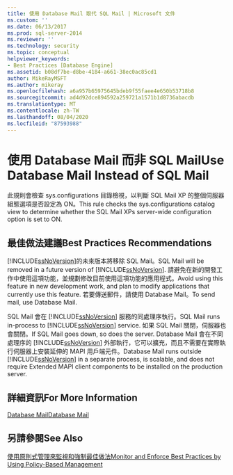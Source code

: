 ```yaml
---
title: 使用 Database Mail 取代 SQL Mail | Microsoft 文件
ms.custom: ''
ms.date: 06/13/2017
ms.prod: sql-server-2014
ms.reviewer: ''
ms.technology: security
ms.topic: conceptual
helpviewer_keywords:
- Best Practices [Database Engine]
ms.assetid: b08df7be-d8be-4184-a661-38ec0ac85cd1
author: MikeRayMSFT
ms.author: mikeray
ms.openlocfilehash: a6a957b65975645bdeb9f55faee4e650b53718b8
ms.sourcegitcommit: ad4d92dce894592a259721a1571b1d8736abacdb
ms.translationtype: MT
ms.contentlocale: zh-TW
ms.lasthandoff: 08/04/2020
ms.locfileid: "87593988"
---
```

# <a name="use-database-mail-instead-of-sql-mail"></a><span data-ttu-id="0e392-102">使用 Database Mail 而非 SQL Mail</span><span class="sxs-lookup"><span data-stu-id="0e392-102">Use Database Mail Instead of SQL Mail</span></span>
  <span data-ttu-id="0e392-103">此規則會檢查 sys.configurations 目錄檢視，以判斷 SQL Mail XP 的整個伺服器組態選項是否設定為 ON。</span><span class="sxs-lookup"><span data-stu-id="0e392-103">This rule checks the sys.configurations catalog view to determine whether the SQL Mail XPs server-wide configuration option is set to ON.</span></span>  
  
## <a name="best-practices-recommendations"></a><span data-ttu-id="0e392-104">最佳做法建議</span><span class="sxs-lookup"><span data-stu-id="0e392-104">Best Practices Recommendations</span></span>  
 <span data-ttu-id="0e392-105">[!INCLUDE[ssNoVersion](../../includes/ssnoversion-md.md)]的未來版本將移除 SQL Mail。</span><span class="sxs-lookup"><span data-stu-id="0e392-105">SQL Mail will be removed in a future version of [!INCLUDE[ssNoVersion](../../includes/ssnoversion-md.md)].</span></span> <span data-ttu-id="0e392-106">請避免在新的開發工作中使用這項功能，並規劃修改目前使用這項功能的應用程式。</span><span class="sxs-lookup"><span data-stu-id="0e392-106">Avoid using this feature in new development work, and plan to modify applications that currently use this feature.</span></span> <span data-ttu-id="0e392-107">若要傳送郵件，請使用 Database Mail。</span><span class="sxs-lookup"><span data-stu-id="0e392-107">To send mail, use Database Mail.</span></span>  
  
 <span data-ttu-id="0e392-108">SQL Mail 會在 [!INCLUDE[ssNoVersion](../../includes/ssnoversion-md.md)] 服務的同處理序執行。</span><span class="sxs-lookup"><span data-stu-id="0e392-108">SQL Mail runs in-process to [!INCLUDE[ssNoVersion](../../includes/ssnoversion-md.md)] service.</span></span> <span data-ttu-id="0e392-109">如果 SQL Mail 關閉，伺服器也會關閉。</span><span class="sxs-lookup"><span data-stu-id="0e392-109">If SQL Mail goes down, so does the server.</span></span> <span data-ttu-id="0e392-110">Database Mail 會在不同處理序的 [!INCLUDE[ssNoVersion](../../includes/ssnoversion-md.md)] 外部執行，它可以擴充，而且不需要在實際執行伺服器上安裝延伸的 MAPI 用戶端元件。</span><span class="sxs-lookup"><span data-stu-id="0e392-110">Database Mail runs outside [!INCLUDE[ssNoVersion](../../includes/ssnoversion-md.md)] in a separate process, is scalable, and does not require Extended MAPI client components to be installed on the production server.</span></span>  
  
## <a name="for-more-information"></a><span data-ttu-id="0e392-111">詳細資訊</span><span class="sxs-lookup"><span data-stu-id="0e392-111">For More Information</span></span>  
 [<span data-ttu-id="0e392-112">Database Mail</span><span class="sxs-lookup"><span data-stu-id="0e392-112">Database Mail</span></span>](../database-mail/database-mail.md)  
  
## <a name="see-also"></a><span data-ttu-id="0e392-113">另請參閱</span><span class="sxs-lookup"><span data-stu-id="0e392-113">See Also</span></span>  
 [<span data-ttu-id="0e392-114">使用原則式管理來監視和強制最佳做法</span><span class="sxs-lookup"><span data-stu-id="0e392-114">Monitor and Enforce Best Practices by Using Policy-Based Management</span></span>](monitor-and-enforce-best-practices-by-using-policy-based-management.md)  
  
  
